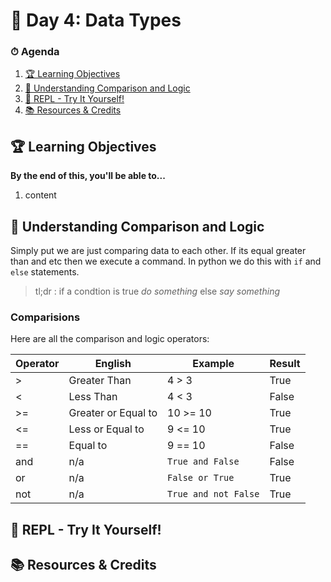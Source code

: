 # 🧠 Day 4: Data Types

### ⏱ Agenda

1. [🏆 Learning Objectives]()
1. [📖 Understanding Comparison and Logic]()
1. [🐍 REPL - Try It Yourself!]()
1. [📚 Resources & Credits]()

## 🏆 Learning Objectives

**By the end of this, you'll be able to...**

1. content 

## 📖 Understanding Comparison and Logic
Simply put we are just comparing data to each other. If its equal greater than and etc then we execute a command. In python we do this with `if` and `else` statements. 

> tl;dr : if a condtion is true _do something_ else _say something_
### Comparisions
Here are all the comparison and logic operators:

| Operator | English             | Example              | Result |
|----------|---------------------|----------------------|--------|
| >        | Greater Than        | 4 > 3                | True   |
| <        | Less Than           | 4 < 3                | False  |
| >=       | Greater or Equal to | 10 >= 10             | True   |
| <=       | Less or Equal to    | 9 <= 10              | True   |
| ==       | Equal to            | 9 == 10              | False  |
| and      | n/a                 | `True and False`     | False  |
| or       | n/a                 | `False or True`      | True   |
| not      | n/a                 | `True and not False` | True   |

## 🐍 REPL - Try It Yourself!

## 📚 Resources & Credits